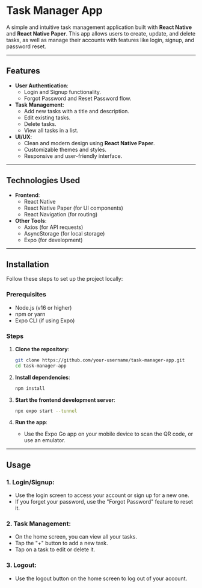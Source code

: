 # Task Manager App

A simple and intuitive task management application built with **React Native** and **React Native Paper**. This app allows users to create, update, and delete tasks, as well as manage their accounts with features like login, signup, and password reset.

---

## Features

- **User Authentication**:
  - Login and Signup functionality.
  - Forgot Password and Reset Password flow.
- **Task Management**:
  - Add new tasks with a title and description.
  - Edit existing tasks.
  - Delete tasks.
  - View all tasks in a list.
- **UI/UX**:
  - Clean and modern design using **React Native Paper**.
  - Customizable themes and styles.
  - Responsive and user-friendly interface.

---

## Technologies Used
- **Frontend**:
  - React Native
  - React Native Paper (for UI components)
  - React Navigation (for routing)
- **Other Tools**:
  - Axios (for API requests)
  - AsyncStorage (for local storage)
  - Expo (for development)
 
---

## Installation

Follow these steps to set up the project locally:

### Prerequisites

- Node.js (v16 or higher)
- npm or yarn
- Expo CLI (if using Expo)

### Steps

1. **Clone the repository**:
   ```bash
   git clone https://github.com/your-username/task-manager-app.git
   cd task-manager-app
   ```
   
2. **Install dependencies**:
   ```bash
   npm install
   ```
   
3. **Start the frontend development server**:
   ```bash
   npx expo start --tunnel
   ```
4. **Run the app**:
      - Use the Expo Go app on your mobile device to scan the QR code, or use an emulator.
  
---

## Usage
### 1. Login/Signup:
- Use the login screen to access your account or sign up for a new one.
- If you forget your password, use the "Forgot Password" feature to reset it.


### 2. Task Management:
- On the home screen, you can view all your tasks.
- Tap the "+" button to add a new task.
- Tap on a task to edit or delete it.


### 3. Logout:
- Use the logout button on the home screen to log out of your account.

  
